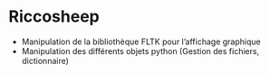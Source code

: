 # Riccosheep
- Manipulation de la bibliothèque FLTK pour l’affichage graphique
- Manipulation des différents objets python (Gestion des fichiers, dictionnaire)
